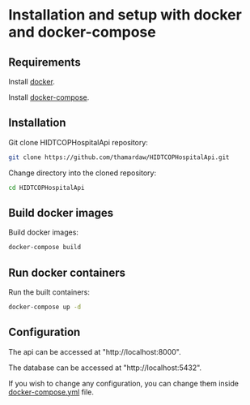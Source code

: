 # Installation and setup with docker and docker-compose

## Requirements

Install [docker](https://docs.docker.com/get-docker/).

Install [docker-compose](https://docs.docker.com/compose/install/).

## Installation

Git clone HIDTCOPHospitalApi repository:

```bash
git clone https://github.com/thamardaw/HIDTCOPHospitalApi.git
```

Change directory into the cloned repository:

```bash
cd HIDTCOPHospitalApi
```

## Build docker images

Build docker images:

```bash
docker-compose build
```

## Run docker containers

Run the built containers:

```bash
docker-compose up -d
```

## Configuration

The api can be accessed at "http://localhost:8000".

The database can be accessed at "http://localhost:5432".

If you wish to change any configuration, you can change them inside [docker-compose.yml](./docker-compose.yml) file.
